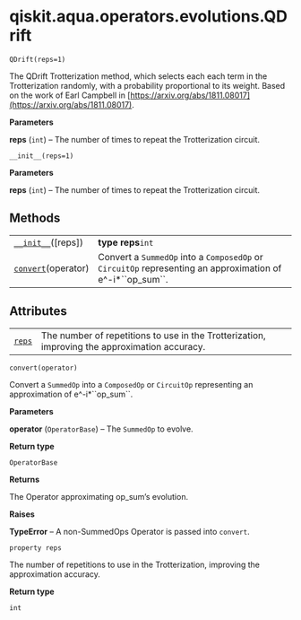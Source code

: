 # qiskit.aqua.operators.evolutions.QDrift

<span id="undefined" />

`QDrift(reps=1)`

The QDrift Trotterization method, which selects each each term in the Trotterization randomly, with a probability proportional to its weight. Based on the work of Earl Campbell in [https://arxiv.org/abs/1811.08017](https://arxiv.org/abs/1811.08017).

**Parameters**

**reps** (`int`) – The number of times to repeat the Trotterization circuit.

<span id="undefined" />

`__init__(reps=1)`

**Parameters**

**reps** (`int`) – The number of times to repeat the Trotterization circuit.

## Methods

|                                                                                                                             |                                                                                                                 |
| --------------------------------------------------------------------------------------------------------------------------- | --------------------------------------------------------------------------------------------------------------- |
| [`__init__`](#qiskit.aqua.operators.evolutions.QDrift.__init__ "qiskit.aqua.operators.evolutions.QDrift.__init__")(\[reps]) | **type reps**`int`                                                                                              |
| [`convert`](#qiskit.aqua.operators.evolutions.QDrift.convert "qiskit.aqua.operators.evolutions.QDrift.convert")(operator)   | Convert a `SummedOp` into a `ComposedOp` or `CircuitOp` representing an approximation of e^-i\*\`\`op\_sum\`\`. |

## Attributes

|                                                                                                        |                                                                                               |
| ------------------------------------------------------------------------------------------------------ | --------------------------------------------------------------------------------------------- |
| [`reps`](#qiskit.aqua.operators.evolutions.QDrift.reps "qiskit.aqua.operators.evolutions.QDrift.reps") | The number of repetitions to use in the Trotterization, improving the approximation accuracy. |

<span id="undefined" />

`convert(operator)`

Convert a `SummedOp` into a `ComposedOp` or `CircuitOp` representing an approximation of e^-i\*\`\`op\_sum\`\`.

**Parameters**

**operator** (`OperatorBase`) – The `SummedOp` to evolve.

**Return type**

`OperatorBase`

**Returns**

The Operator approximating op\_sum’s evolution.

**Raises**

**TypeError** – A non-SummedOps Operator is passed into `convert`.

<span id="undefined" />

`property reps`

The number of repetitions to use in the Trotterization, improving the approximation accuracy.

**Return type**

`int`
